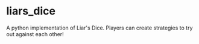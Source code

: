 # liars_dice
A python implementation of Liar's Dice. Players can create strategies to try out against each other!
